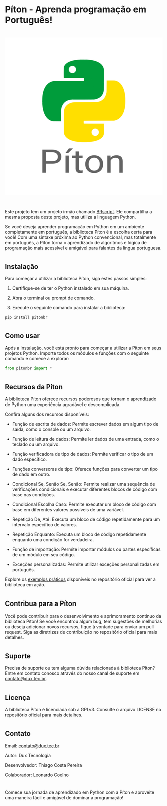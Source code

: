 # Píton - Aprenda programação em Português!

#
![Píton Logo](pitonbr/logo.png)
#

Este projeto tem um projeto irmão chamado [BRscript](https://github.com/duxtec/brscript). Ele compartilha a mesma proposta deste projeto, mas utiliza a linguagem Python.

Se você deseja aprender programação em Python em um ambiente completamente em português, a biblioteca Píton é a escolha certa para você! Com uma sintaxe próxima ao Python convencional, mas totalmente em português, a Píton torna o aprendizado de algoritmos e lógica de programação mais acessível e amigável para falantes da língua portuguesa.

#

## Instalação

Para começar a utilizar a biblioteca Píton, siga estes passos simples:

1. Certifique-se de ter o Python instalado em sua máquina.

2. Abra o terminal ou prompt de comando.

3. Execute o seguinte comando para instalar a biblioteca:

```shell
pip install pitonbr
```
#

## Como usar

Após a instalação, você está pronto para começar a utilizar a Píton em seus projetos Python. Importe todos os módulos e funções com o seguinte comando e comece a explorar:

```python
from pitonbr import *
```
#

## Recursos da Píton

A biblioteca Píton oferece recursos poderosos que tornam o aprendizado de Python uma experiência agradável e descomplicada.

Confira alguns dos recursos disponíveis:

- Função de escrita de dados: Permite escrever dados em algum tipo de saída, como o console ou um arquivo.

- Função de leitura de dados: Permite ler dados de uma entrada, como o teclado ou um arquivo.

- Função verificadora de tipo de dados: Permite verificar o tipo de um dado específico.

- Funções conversoras de tipo: Oferece funções para converter um tipo de dado em outro.

- Condicional Se, Senão Se, Senão: Permite realizar uma sequência de verificações condicionais e executar diferentes blocos de código com base nas condições.

- Condicional Escolha Caso: Permite executar um bloco de código com base em diferentes valores possíveis de uma variável.

- Repetição De, Até: Executa um bloco de código repetidamente para um intervalo específico de valores.

- Repetição Enquanto: Executa um bloco de código repetidamente enquanto uma condição for verdadeira.

- Função de importação: Permite importar módulos ou partes específicas de um módulo em seu código.

- Exceções personalizadas: Permite utilizar exceções personalizadas em português.


Explore os [exemplos práticos](https://github.com/duxtec/piton/tree/main/exemplos) disponíveis no repositório oficial para ver a biblioteca em ação.

#

## Contribua para a Píton

Você pode contribuir para o desenvolvimento e aprimoramento contínuo da biblioteca Píton! Se você encontrou algum bug, tem sugestões de melhorias ou deseja adicionar novos recursos, fique à vontade para enviar um pull request. Siga as diretrizes de contribuição no repositório oficial para mais detalhes.

#

## Suporte

Precisa de suporte ou tem alguma dúvida relacionada à biblioteca Píton? Entre em contato conosco através do nosso canal de suporte em [contato@dux.tec.br](mailto:contato@dux.tec.br).

#

## Licença

A biblioteca Píton é licenciada sob a GPLv3. Consulte o arquivo LICENSE no repositório oficial para mais detalhes.

#

## Contato

Email: [contato@dux.tec.br](mailto:contato@dux.tec.br)

Autor: Dux Tecnologia

Desenvolvedor: Thiago Costa Pereira

Colaborador: Leonardo Coelho

#

Comece sua jornada de aprendizado em Python com a Píton e aproveite uma maneira fácil e amigável de dominar a programação!